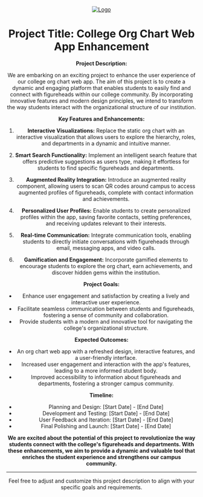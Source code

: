 <div align="center">
  <a href="https://github.com/gdsc-gctu/gg-orgchat">
  <img src="appimg.jpg" alt="Logo">
</a>

# Project Title: College Org Chart Web App Enhancement

**Project Description:**

We are embarking on an exciting project to enhance the user experience of our college org chart web app. The aim of this project is to create a dynamic and engaging platform that enables students to easily find and connect with figureheads within our college community. By incorporating innovative features and modern design principles, we intend to transform the way students interact with the organizational structure of our institution.

**Key Features and Enhancements:**

1. **Interactive Visualizations:** Replace the static org chart with an interactive visualization that allows users to explore the hierarchy, roles, and departments in a dynamic and intuitive manner.

2. **Smart Search Functionality:** Implement an intelligent search feature that offers predictive suggestions as users type, making it effortless for students to find specific figureheads and departments.

3. **Augmented Reality Integration:** Introduce an augmented reality component, allowing users to scan QR codes around campus to access augmented profiles of figureheads, complete with contact information and achievements.

4. **Personalized User Profiles:** Enable students to create personalized profiles within the app, saving favorite contacts, setting preferences, and receiving updates relevant to their interests.

5. **Real-time Communication:** Integrate communication tools, enabling students to directly initiate conversations with figureheads through email, messaging apps, and video calls.

6. **Gamification and Engagement:** Incorporate gamified elements to encourage students to explore the org chart, earn achievements, and discover hidden gems within the institution.

**Project Goals:**

- Enhance user engagement and satisfaction by creating a lively and interactive user experience.
- Facilitate seamless communication between students and figureheads, fostering a sense of community and collaboration.
- Provide students with a modern and innovative tool for navigating the college's organizational structure.

**Expected Outcomes:**

- An org chart web app with a refreshed design, interactive features, and a user-friendly interface.
- Increased user engagement and interaction with the app's features, leading to a more informed student body.
- Improved accessibility to information about figureheads and departments, fostering a stronger campus community.

**Timeline:**

- Planning and Design: [Start Date] - [End Date]
- Development and Testing: [Start Date] - [End Date]
- User Feedback and Iteration: [Start Date] - [End Date]
- Final Polishing and Launch: [Start Date] - [End Date]

**We are excited about the potential of this project to revolutionize the way students connect with the college's figureheads and departments. With these enhancements, we aim to provide a dynamic and valuable tool that enriches the student experience and strengthens our campus community.**

---

Feel free to adjust and customize this project description to align with your specific goals and requirements.
